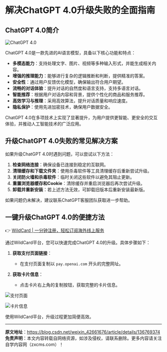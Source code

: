 # 解决ChatGPT 4.0升级失败的全面指南

## ChatGPT 4.0简介

![ChatGPT 4.0](https://bbtdd.com/img/48127770734.webp)

ChatGPT 4.0是一款先进的AI语言模型，具备以下核心功能和特点：

- **多模态能力**：支持处理文字、图片、视频等多种输入形式，并能生成相关内容。
- **增强的推理能力**：能够进行复杂的逻辑推断和判断，提供精准的答案。
- **安全性**：通过用户反馈优化模型，确保输出符合用户期望。
- **流畅的对话体验**：提升对话的自然度和语言支持，支持多语言对话。
- **智能推荐**：根据用户对话内容和背景，提供个性化的商品和服务推荐。
- **高效学习与推理**：采用高效算法，提升对话质量和响应速度。
- **隐私保护**：使用先进加密技术，确保用户数据安全。

ChatGPT 4.0在多项技术上实现了显著提升，为用户提供更智能、更安全的交互体验，并推动人工智能技术的广泛应用。

## 升级ChatGPT 4.0失败的常见解决方案

如果升级ChatGPT 4.0时遇到问题，可以尝试以下方法：

1. **检查网络连接**：确保设备已连接到稳定的互联网。
2. **清理缓存和下载文件夹**：使用杀毒软件等工具清理缓存后重新尝试升级。
3. **关闭防火墙和杀毒软件**：临时关闭这些软件以避免其阻止更新。
4. **重置浏览器缓存和Cookie**：清除缓存并重启浏览器后再次尝试升级。
5. **卸载并重新安装**：若上述方法无效，可卸载旧版本后重新安装最新版。

如果问题仍未解决，建议联系ChatGPT客服团队获取进一步帮助。

## 一键升级ChatGPT 4.0的便捷方法

👉 [WildCard | 一分钟注册，轻松订阅海外线上服务](https://bbtdd.com/WildCard)

通过WildCard平台，您可以快速完成ChatGPT 4.0的升级。具体步骤如下：

1. **获取支付页面链接**：
   - 在支付页面复制以 `pay.openai.com` 开头的完整网址。

2. **获取卡片信息**：
   - 点击卡片右上角的复制按钮，获取完整的卡片信息。

![支付页面](https://bbtdd.com/img/5405505118.webp)

![卡片信息](https://bbtdd.com/img/6540120466026924.webp)

使用WildCard平台，升级过程更加简便高效。

---

**原文地址**：https://blog.csdn.net/weixin_42661676/article/details/136769374  
**免责声明**：本文内容转载自网络资源，如涉及侵权，请联系删除。更多内容请关注自学内容网（zxcms.com）！